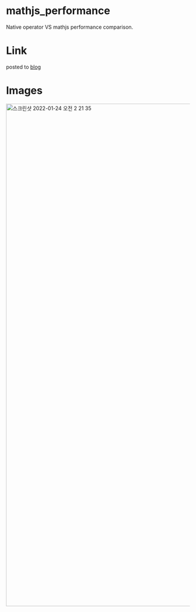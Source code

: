 # mathjs_performance
Native operator VS mathjs performance comparison.

# Link
posted to [blog](https://spiralmoon.tistory.com/entry/Javascript-native-math-operator%EC%99%80-mathjs%EC%9D%98-performance-%EB%B9%84%EA%B5%90)

# Images
<img width="1373" alt="스크린샷 2022-01-24 오전 2 21 35" src="https://user-images.githubusercontent.com/20417451/150691177-a57b5a8d-e341-4b47-bec1-d0522c27c383.png">